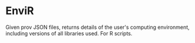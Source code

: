 # EnviR
Given prov JSON files, returns details of the user's computing environment, including versions of all libraries used. For R scripts.
